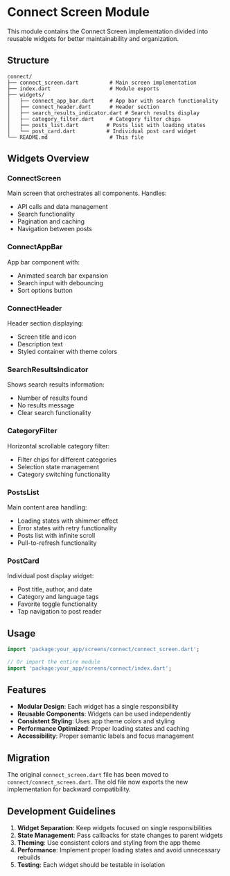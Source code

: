 # Connect Screen Module

This module contains the Connect Screen implementation divided into reusable widgets for better maintainability and organization.

## Structure

```
connect/
├── connect_screen.dart          # Main screen implementation
├── index.dart                   # Module exports
├── widgets/
│   ├── connect_app_bar.dart     # App bar with search functionality
│   ├── connect_header.dart      # Header section
│   ├── search_results_indicator.dart # Search results display
│   ├── category_filter.dart     # Category filter chips
│   ├── posts_list.dart         # Posts list with loading states
│   └── post_card.dart          # Individual post card widget
└── README.md                    # This file
```

## Widgets Overview

### ConnectScreen
Main screen that orchestrates all components. Handles:
- API calls and data management
- Search functionality
- Pagination and caching
- Navigation between posts

### ConnectAppBar
App bar component with:
- Animated search bar expansion
- Search input with debouncing
- Sort options button

### ConnectHeader
Header section displaying:
- Screen title and icon
- Description text
- Styled container with theme colors

### SearchResultsIndicator
Shows search results information:
- Number of results found
- No results message
- Clear search functionality

### CategoryFilter
Horizontal scrollable category filter:
- Filter chips for different categories
- Selection state management
- Category switching functionality

### PostsList
Main content area handling:
- Loading states with shimmer effect
- Error states with retry functionality
- Posts list with infinite scroll
- Pull-to-refresh functionality

### PostCard
Individual post display widget:
- Post title, author, and date
- Category and language tags
- Favorite toggle functionality
- Tap navigation to post reader

## Usage

```dart
import 'package:your_app/screens/connect/connect_screen.dart';

// Or import the entire module
import 'package:your_app/screens/connect/index.dart';
```

## Features

- **Modular Design**: Each widget has a single responsibility
- **Reusable Components**: Widgets can be used independently
- **Consistent Styling**: Uses app theme colors and styling
- **Performance Optimized**: Proper loading states and caching
- **Accessibility**: Proper semantic labels and focus management

## Migration

The original `connect_screen.dart` file has been moved to `connect/connect_screen.dart`. 
The old file now exports the new implementation for backward compatibility.

## Development Guidelines

1. **Widget Separation**: Keep widgets focused on single responsibilities
2. **State Management**: Pass callbacks for state changes to parent widgets
3. **Theming**: Use consistent colors and styling from the app theme
4. **Performance**: Implement proper loading states and avoid unnecessary rebuilds
5. **Testing**: Each widget should be testable in isolation

